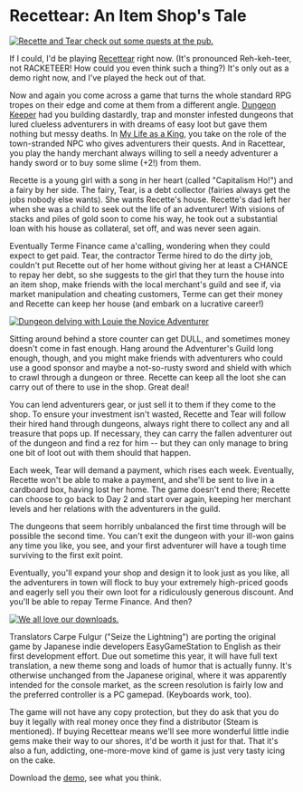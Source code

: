 # Recettear: An Item Shop's Tale

[![](http://westkarana.com/wp-content/uploads/2010/07/recettear-2010-07-21-22-10-45-78-480x360.jpg "Recette and Tear check out some quests at the pub.")](http://westkarana.com/wp-content/uploads/2010/07/recettear-2010-07-21-22-10-45-78.jpg)

If I could, I'd be playing [Recettear](http://www.carpefulgur.com/recettear/) right now. (It's pronounced Reh-keh-teer, not RACKETEER! How could you even think such a thing?) It's only out as a demo right now, and I've played the heck out of that.

Now and again you come across a game that turns the whole standard RPG tropes on their edge and come at them from a different angle. [Dungeon Keeper](http://en.wikipedia.org/wiki/Dungeon_Keeper) had you building dastardly, trap and monster infested dungeons that lured clueless adventurers in with dreams of easy loot but gave them nothing but messy deaths. In [My Life as a King](http://en.wikipedia.org/wiki/Final_Fantasy_Crystal_Chronicles:_My_Life_as_a_King), you take on the role of the town-stranded NPC who gives adventurers their quests. And in Racettear, you play the handy merchant always willing to sell a needy adventurer a handy sword or to buy some slime (+2!) from them.

Recette is a young girl with a song in her heart (called "Capitalism Ho!") and a fairy by her side. The fairy, Tear, is a debt collector (fairies always get the jobs nobody else wants). She wants Recette's house. Recette's dad left her when she was a child to seek out the life of an adventurer! With visions of stacks and piles of gold soon to come his way, he took out a substantial loan with his house as collateral, set off, and was never seen again.

Eventually Terme Finance came a'calling, wondering when they could expect to get paid. Tear, the contractor Terme hired to do the dirty job, couldn't put Recette out of her home without giving her at least a CHANCE to repay her debt, so she suggests to the girl that they turn the house into an item shop, make friends with the local merchant's guild and see if, via market manipulation and cheating customers, Terme can get their money and Recette can keep her house (and embark on a lucrative career!)

[![](http://westkarana.com/wp-content/uploads/2010/07/recettear-2010-07-21-22-57-26-68-480x360.jpg "Dungeon delving with Louie the Novice Adventurer")](http://westkarana.com/wp-content/uploads/2010/07/recettear-2010-07-21-22-57-26-68.jpg)

Sitting around behind a store counter can get DULL, and sometimes money doesn't come in fast enough. Hang around the Adventurer's Guild long enough, though, and you might make friends with adventurers who could use a good sponsor and maybe a not-so-rusty sword and shield with which to crawl through a dungeon or three. Recette can keep all the loot she can carry out of there to use in the shop. Great deal!

You can lend adventurers gear, or just sell it to them if they come to the shop. To ensure your investment isn't wasted, Recette and Tear will follow their hired hand through dungeons, always right there to collect any and all treasure that pops up. If necessary, they can carry the fallen adventurer out of the dungeon and find a rez for him -- but they can only manage to bring one bit of loot out with them should that happen.

Each week, Tear will demand a payment, which rises each week. Eventually, Recette won't be able to make a payment, and she'll be sent to live in a cardboard box, having lost her home. The game doesn't end there; Recette can choose to go back to Day 2 and start over again, keeping her merchant levels and her relations with the adventurers in the guild.

The dungeons that seem horribly unbalanced the first time through will be possible the second time. You can't exit the dungeon with your ill-won gains any time you like, you see, and your first adventurer will have a tough time surviving to the first exit point.

Eventually, you'll expand your shop and design it to look just as you like, all the adventurers in town will flock to buy your extremely high-priced goods and eagerly sell you their own loot for a ridiculously generous discount. And you'll be able to repay Terme Finance. And then?

[![](http://westkarana.com/wp-content/uploads/2010/07/recettear-2010-07-21-22-21-03-64-480x360.jpg "We all love our downloads.")](http://westkarana.com/wp-content/uploads/2010/07/recettear-2010-07-21-22-21-03-64.jpg)

Translators Carpe Fulgur ("Seize the Lightning") are porting the original game by Japanese indie developers EasyGameStation to English as their first development effort. Due out sometime this year, it will have full text translation, a new theme song and loads of humor that is actually funny. It's otherwise unchanged from the Japanese original, where it was apparently intended for the console market, as the screen resolution is fairly low and the preferred controller is a PC gamepad. (Keyboards work, too).

The game will not have any copy protection, but they do ask that you do buy it legally with real money once they find a distributor (Steam is mentioned). If buying Recettear means we'll see more wonderful little indie gems make their way to our shores, it'd be worth it just for that. That it's also a fun, addicting, one-more-move kind of game is just very tasty icing on the cake.

Download the [demo](http://www.carpefulgur.com/recettear/demo.htm), see what you think.

